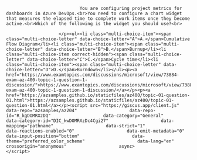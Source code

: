 <p class="card-text">
							
								You are configuring project metrics for dashboards in Azure DevOps.<br>You need to configure a chart widget that measures the elapsed time to complete work items once they become active.<br>Which of the following is the widget you should use?<br>
							
						</p><ul><li class="multi-choice-item"><span class="multi-choice-letter" data-choice-letter="A">A.</span>Cumulative Flow Diagram</li><li class="multi-choice-item"><span class="multi-choice-letter" data-choice-letter="B">B.</span>Burnup</li><li class="multi-choice-item correct-hidden"><span class="multi-choice-letter" data-choice-letter="C">C.</span>Cycle time</li><li class="multi-choice-item"><span class="multi-choice-letter" data-choice-letter="D">D.</span>Burndown</li></ul><p><a href="https://www.examtopics.com/discussions/microsoft/view/73884-exam-az-400-topic-1-question-1-discussion/">https://www.examtopics.com/discussions/microsoft/view/73884-exam-az-400-topic-1-question-1-discussion/</a></p><p><a href="https://azsamples.github.io/staticfiles/az400/topic-01-question-01.html">https://azsamples.github.io/staticfiles/az400/topic-01-question-01.html</a></p><script src="https://giscus.app/client.js"                    data-repo="azsamples/az204"                    data-repo-id="R_kgDOMRXzDQ"                    data-category="General"                    data-category-id="DIC_kwDOMRXzDc4Cgi27"                    data-mapping="pathname"                    data-strict="1"                    data-reactions-enabled="0"                    data-emit-metadata="0"                    data-input-position="bottom"                    data-theme="preferred_color_scheme"                    data-lang="en"                    crossorigin="anonymous"                    async>                    </script>